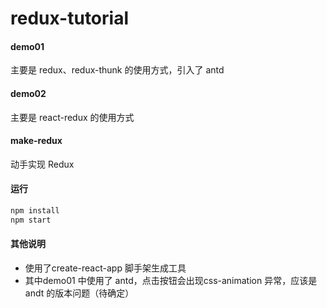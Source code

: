 # redux-tutorial

#### demo01 
主要是 redux、redux-thunk 的使用方式，引入了 antd

#### demo02
主要是 react-redux 的使用方式

#### make-redux
动手实现 Redux

#### 运行
```js
npm install
npm start
```

#### 其他说明
- 使用了create-react-app 脚手架生成工具
- 其中demo01 中使用了 antd，点击按钮会出现css-animation 异常，应该是 andt 的版本问题（待确定）
